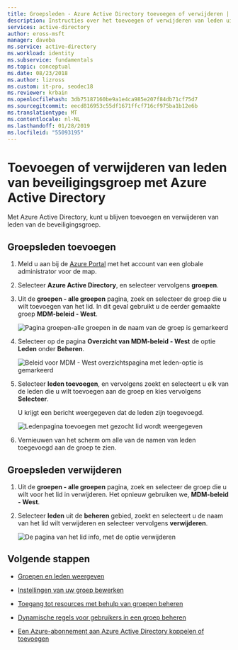 ```yaml
---
title: Groepsleden - Azure Active Directory toevoegen of verwijderen | Microsoft Docs
description: Instructies over het toevoegen of verwijderen van leden uit een groep met behulp van Azure Active Directory.
services: active-directory
author: eross-msft
manager: daveba
ms.service: active-directory
ms.workload: identity
ms.subservice: fundamentals
ms.topic: conceptual
ms.date: 08/23/2018
ms.author: lizross
ms.custom: it-pro, seodec18
ms.reviewer: krbain
ms.openlocfilehash: 3db75187160be9a1e4ca985e207f84db71cf75d7
ms.sourcegitcommit: eecd816953c55df1671ffcf716cf975ba1b12e6b
ms.translationtype: MT
ms.contentlocale: nl-NL
ms.lasthandoff: 01/28/2019
ms.locfileid: "55093195"
---
```

# <a name="add-or-remove-group-members-using-azure-active-directory"></a>Toevoegen of verwijderen van leden van beveiligingsgroep met Azure Active Directory
Met Azure Active Directory, kunt u blijven toevoegen en verwijderen van leden van de beveiligingsgroep.

## <a name="to-add-group-members"></a>Groepsleden toevoegen

1. Meld u aan bij de [Azure Portal](https://portal.azure.com) met het account van een globale administrator voor de map.

2. Selecteer **Azure Active Directory**, en selecteer vervolgens **groepen**.

3. Uit de **groepen - alle groepen** pagina, zoek en selecteer de groep die u wilt toevoegen van het lid. In dit geval gebruikt u de eerder gemaakte groep **MDM-beleid - West**.

    ![Pagina groepen-alle groepen in de naam van de groep is gemarkeerd](media/active-directory-groups-members-azure-portal/group-all-groups-screen.png)

4. Selecteer op de pagina **Overzicht van MDM-beleid - West** de optie **Leden** onder **Beheren**.

    ![Beleid voor MDM - West overzichtspagina met leden-optie is gemarkeerd](media/active-directory-groups-members-azure-portal/group-overview-blade.png)

5. Selecteer **leden toevoegen**, en vervolgens zoekt en selecteert u elk van de leden die u wilt toevoegen aan de groep en kies vervolgens **Selecteer**.

    U krijgt een bericht weergegeven dat de leden zijn toegevoegd.

    ![Ledenpagina toevoegen met gezocht lid wordt weergegeven](media/active-directory-groups-members-azure-portal/update-members.png)

6. Vernieuwen van het scherm om alle van de namen van leden toegevoegd aan de groep te zien.

## <a name="to-remove-group-members"></a>Groepsleden verwijderen

1. Uit de **groepen - alle groepen** pagina, zoek en selecteer de groep die u wilt voor het lid in verwijderen. Het opnieuw gebruiken we, **MDM-beleid - West**.

2. Selecteer **leden** uit de **beheren** gebied, zoekt en selecteert u de naam van het lid wilt verwijderen en selecteer vervolgens **verwijderen**.

    ![De pagina van het lid info, met de optie verwijderen](media/active-directory-groups-members-azure-portal/remove-members-from-group.png)

## <a name="next-steps"></a>Volgende stappen

- [Groepen en leden weergeven](active-directory-groups-view-azure-portal.md)

- [Instellingen van uw groep bewerken](active-directory-groups-settings-azure-portal.md)

- [Toegang tot resources met behulp van groepen beheren](active-directory-manage-groups.md)

- [Dynamische regels voor gebruikers in een groep beheren](../users-groups-roles/groups-create-rule.md)

- [Een Azure-abonnement aan Azure Active Directory koppelen of toevoegen](active-directory-how-subscriptions-associated-directory.md)
